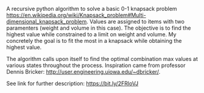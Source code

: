 A recursive python algorithm to solve a basic 0-1 knapsack problem https://en.wikipedia.org/wiki/Knapsack_problem#Multi-dimensional_knapsack_problem. Values are assigned to items with two paramenters (weight and volume in this case). The objective is to find the highest value while constrained to a limit on weight and volume. My concretely the goal is to fit the most in a knapsack while obtaining the highest value.

The algorithm calls upon itself to find the optimal combination max values at various states throughout the process. Inspiration came from professor Dennis Bricker: http://user.engineering.uiowa.edu/~dbricker/.

See link for further description: https://bit.ly/2FRloVJ
